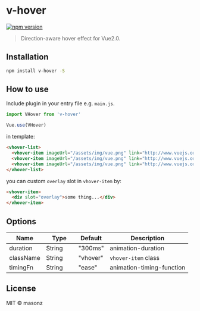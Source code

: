 # v-hover
[![npm version](https://badge.fury.io/js/v-hover.svg)](https://badge.fury.io/js/v-hover)
>  Direction-aware hover effect for Vue2.0.

## Installation

```bash
npm install v-hover -S
```

## How to use
Include plugin in your entry file e.g. `main.js`.

```JavaScript
import VHover from 'v-hover'

Vue.use(VHover)
```

in template:

```HTML
<vhover-list>
  <vhover-item imageUrl="/assets/img/vue.png" link="http://www.vuejs.org"></vhover-item>
  <vhover-item imageUrl="/assets/img/vue.png" link="http://www.vuejs.org"></vhover-item>
  <vhover-item imageUrl="/assets/img/vue.png" link="http://www.vuejs.org"></vhover-item>
</vhover-list>
```
you can custom `overlay` slot in `vhover-item` by:

```HTML
<vhover-item>
  <div slot="overlay">some thing...</div>
</vhover-item>
```

## Options
| Name      | Type          | Default  | Description               |
| ---       | ---           | ---      | ---                       |
| duration  | String        | "300ms"  | animation-duration        |
| className | String        | "vhover" | `vhover-item` class       |
| timingFn  | String        | "ease"   | animation-timing-function |

## License

MIT © masonz
